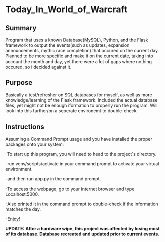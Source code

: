 # Today_In_World_of_Warcraft

## Summary
Program that uses a known Database(MySQL), Python, and the Flask framework to output the events(such as updates, expansion announcements, mythic race completion) that occured on the current day. Planned to be more specific and make it on the current date, taking into account the month and day, yet there were a lot of gaps where nothing occured, so i decided against it.

## Purpose
Basically a test/refresher on SQL databases for myself, as well as more knowledge/learning of the Flask framework. Included the actual database files, yet might not be enough iformation to properly run the program. Will look into this further/on a seperate environemt to double-check.

## Instructions
Assuming a Command Prompt usage and you have installed the proper packages onto your system:

-To start up this program, you will need to head to the project`s directory.

-run venv/scripts/activate in your command prompt to activate your virtual environment.

-and then run app.py in the command prompt. 

-To access the webpage, go to your internet browser and type Localhost:5000.

-Also printed it in the command prompt to double-check if the information matches the day.

-Enjoy!

**UPDATE: After a hardware wipe, this project was affected by losing most of its database. Database recreated and updated prior to current events.**


